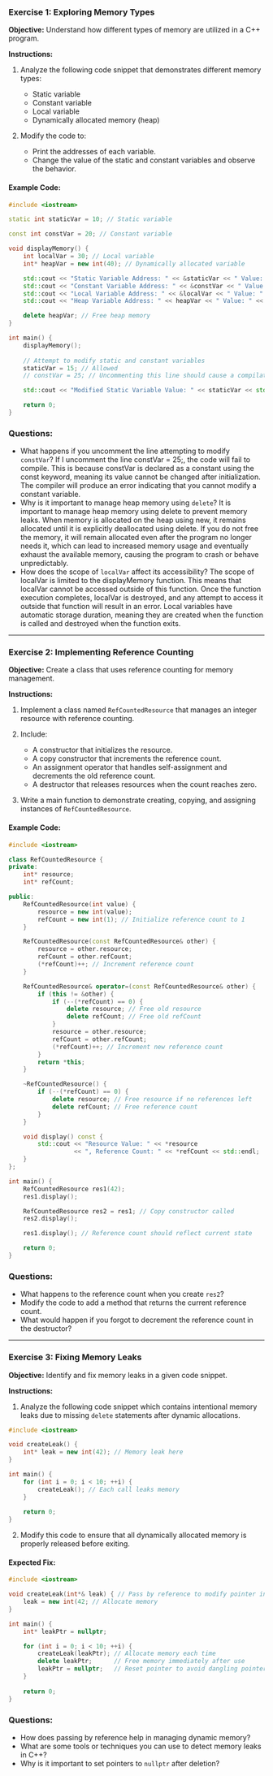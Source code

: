 ### Exercise 1: Exploring Memory Types

**Objective:** Understand how different types of memory are utilized in a C++ program.

**Instructions:**
1. Analyze the following code snippet that demonstrates different memory types:
   - Static variable
   - Constant variable
   - Local variable
   - Dynamically allocated memory (heap)

2. Modify the code to:
   - Print the addresses of each variable.
   - Change the value of the static and constant variables and observe the behavior.

#### Example Code:

```cpp
#include <iostream>

static int staticVar = 10; // Static variable

const int constVar = 20; // Constant variable

void displayMemory() {
    int localVar = 30; // Local variable
    int* heapVar = new int(40); // Dynamically allocated variable

    std::cout << "Static Variable Address: " << &staticVar << " Value: " << staticVar << std::endl;
    std::cout << "Constant Variable Address: " << &constVar << " Value: " << constVar << std::endl;
    std::cout << "Local Variable Address: " << &localVar << " Value: " << localVar << std::endl;
    std::cout << "Heap Variable Address: " << heapVar << " Value: " << *heapVar << std::endl;

    delete heapVar; // Free heap memory
}

int main() {
    displayMemory();
    
    // Attempt to modify static and constant variables
    staticVar = 15; // Allowed
    // constVar = 25; // Uncommenting this line should cause a compilation error

    std::cout << "Modified Static Variable Value: " << staticVar << std::endl;

    return 0;
}
```

### Questions:
- What happens if you uncomment the line attempting to modify `constVar`?
If I uncomment the line constVar = 25;, the code will fail to compile. This is because constVar is declared as a constant using the const keyword, meaning its value cannot be changed after initialization. The compiler will produce an error indicating that you cannot modify a constant variable.
- Why is it important to manage heap memory using `delete`?
It is important to manage heap memory using delete to prevent memory leaks. When memory is allocated on the heap using new, it remains allocated until it is explicitly deallocated using delete. If you do not free the memory, it will remain allocated even after the program no longer needs it, which can lead to increased memory usage and eventually exhaust the available memory, causing the program to crash or behave unpredictably.
- How does the scope of `localVar` affect its accessibility?
The scope of localVar is limited to the displayMemory function. This means that localVar cannot be accessed outside of this function. Once the function execution completes, localVar is destroyed, and any attempt to access it outside that function will result in an error. Local variables have automatic storage duration, meaning they are created when the function is called and destroyed when the function exits.
---

### Exercise 2: Implementing Reference Counting

**Objective:** Create a class that uses reference counting for memory management.

**Instructions:**
1. Implement a class named `RefCountedResource` that manages an integer resource with reference counting.
2. Include:
   - A constructor that initializes the resource.
   - A copy constructor that increments the reference count.
   - An assignment operator that handles self-assignment and decrements the old reference count.
   - A destructor that releases resources when the count reaches zero.

3. Write a main function to demonstrate creating, copying, and assigning instances of `RefCountedResource`.

#### Example Code:

```cpp
#include <iostream>

class RefCountedResource {
private:
    int* resource;
    int* refCount;

public:
    RefCountedResource(int value) {
        resource = new int(value);
        refCount = new int(1); // Initialize reference count to 1
    }

    RefCountedResource(const RefCountedResource& other) {
        resource = other.resource;
        refCount = other.refCount;
        (*refCount)++; // Increment reference count
    }

    RefCountedResource& operator=(const RefCountedResource& other) {
        if (this != &other) {
            if (--(*refCount) == 0) {
                delete resource; // Free old resource
                delete refCount; // Free old refCount
            }
            resource = other.resource;
            refCount = other.refCount;
            (*refCount)++; // Increment new reference count
        }
        return *this;
    }

    ~RefCountedResource() {
        if (--(*refCount) == 0) {
            delete resource; // Free resource if no references left
            delete refCount; // Free reference count
        }
    }

    void display() const {
        std::cout << "Resource Value: " << *resource 
                  << ", Reference Count: " << *refCount << std::endl;
    }
};

int main() {
    RefCountedResource res1(42);
    res1.display();

    RefCountedResource res2 = res1; // Copy constructor called
    res2.display();

    res1.display(); // Reference count should reflect current state

    return 0;
}
```

### Questions:
- What happens to the reference count when you create `res2`?
- Modify the code to add a method that returns the current reference count.
- What would happen if you forgot to decrement the reference count in the destructor?

---

### Exercise 3: Fixing Memory Leaks

**Objective:** Identify and fix memory leaks in a given code snippet.

**Instructions:**
1. Analyze the following code snippet which contains intentional memory leaks due to missing `delete` statements after dynamic allocations.

```cpp
#include <iostream>

void createLeak() {
    int* leak = new int(42); // Memory leak here
}

int main() {
    for (int i = 0; i < 10; ++i) {
        createLeak(); // Each call leaks memory
    }
    
    return 0;
}
```

2. Modify this code to ensure that all dynamically allocated memory is properly released before exiting.

#### Expected Fix:

```cpp
#include <iostream>

void createLeak(int*& leak) { // Pass by reference to modify pointer in main
    leak = new int(42; // Allocate memory
}

int main() {
    int* leakPtr = nullptr;

    for (int i = 0; i < 10; ++i) {
        createLeak(leakPtr); // Allocate memory each time
        delete leakPtr;      // Free memory immediately after use
        leakPtr = nullptr;   // Reset pointer to avoid dangling pointer
    }
    
    return 0;
}
```

### Questions:
- How does passing by reference help in managing dynamic memory?
- What are some tools or techniques you can use to detect memory leaks in C++?
- Why is it important to set pointers to `nullptr` after deletion?
